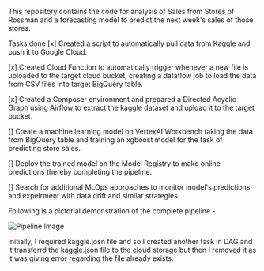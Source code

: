 This repository contains the code for analysis of Sales from Stores of Rossman and a forecasting model to predict the next week's sales of those stores.

Tasks done
[x] Created a script to automatically pull data from Kaggle and push it to Google Cloud.

[x] Created Cloud Function to automatically trigger whenever a new file is uploaded to the target cloud bucket, creating a dataflow job to load the data from CSV files into target BigQuery table. 

[x] Created a Composer environment and prepared a Directed Acyclic Graph using Airflow to extract the kaggle dataset and upload it to the target bucket.

[] Create a machine learning model on VertexAI Workbench taking the data from BigQuery table and training an xgboost model for the task of predicting store sales.

[] Deploy the trained model on the Model Registry to make online predictions thereby completing the pipeline.

[] Search for additional MLOps approaches to monitor model's predictions and expeirment with data drift and similar strategies.


Following is a pictorial demonstration of the complete pipeline - 

![Pipeline Image]()


Initially, I required kaggle.josn file and so I created another task in DAG and it transferrd the kaggle.json file to the cloud storage but then I removed it as it was giving error regarding the file already exists.

